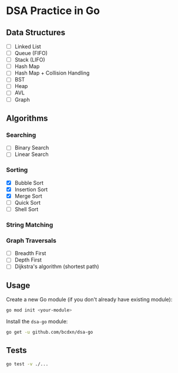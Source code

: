 # DSA Practice in Go

## Data Structures

- [ ] Linked List
- [ ] Queue (FIFO)
- [ ] Stack (LIFO)
- [ ] Hash Map
- [ ] Hash Map + Collision Handling
- [ ] BST
- [ ] Heap
- [ ] AVL
- [ ] Graph

## Algorithms

### Searching

- [ ] Binary Search
- [ ] Linear Search

### Sorting

- [x] Bubble Sort
- [x] Insertion Sort
- [x] Merge Sort
- [ ] Quick Sort
- [ ] Shell Sort

### String Matching

### Graph Traversals

- [ ] Breadth First
- [ ] Depth First
- [ ] Dijkstra's algorithm (shortest path)

## Usage

Create a new Go module (if you don't already have existing module):

```bash
go mod init <your-module>
```

Install the `dsa-go` module:

```bash
go get -u github.com/bcdxn/dsa-go
```

## Tests

```bash
go test -v ./...
```

